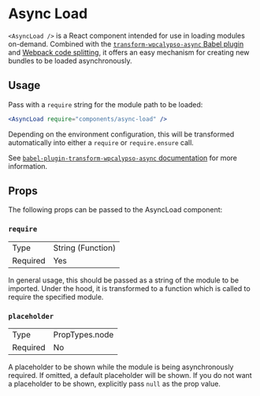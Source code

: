 Async Load
==========

`<AsyncLoad />` is a React component intended for use in loading modules on-demand. Combined with the [`transform-wpcalypso-async` Babel plugin](https://github.com/Automattic/babel-plugin-transform-wpcalypso-async) and [Webpack code splitting](https://webpack.github.io/docs/code-splitting.html), it offers an easy mechanism for creating new bundles to be loaded asynchronously.

## Usage

Pass with a `require` string for the module path to be loaded:

```jsx
<AsyncLoad require="components/async-load" />
```

Depending on the environment configuration, this will be transformed automatically into either a `require` or `require.ensure` call.

See [`babel-plugin-transform-wpcalypso-async` documentation](https://github.com/Automattic/babel-plugin-transform-wpcalypso-async) for more information.

## Props

The following props can be passed to the AsyncLoad component:

### `require`

<table>
	<tr><td>Type</td><td>String (Function)</td></tr>
	<tr><td>Required</td><td>Yes</td></tr>
</table>

In general usage, this should be passed as a string of the module to be imported. Under the hood, it is transformed to a function which is called to require the specified module.

### `placeholder`

<table>
	<tr><td>Type</td><td>PropTypes.node</td></tr>
	<tr><td>Required</td><td>No</td></tr>
</table>

A placeholder to be shown while the module is being asynchronously required. If omitted, a default placeholder will be shown. If you do not want a placeholder to be shown, explicitly pass `null` as the prop value.

